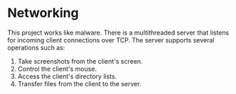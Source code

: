 # Networking
This project works like malware. There is a multithreaded server that listens for incoming client connections over TCP. The server supports several operations such as:
1. Take screenshots from the client's screen.
2. Control the client's mouse.
3. Access the client's directory lists.
4. Transfer files from the client to the server.
